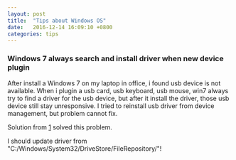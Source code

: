 ```yaml
---
layout: post
title:  "Tips about Windows OS"
date:   2016-12-14 16:09:10 +0800
categories: tips
---
```


### Windows 7 always search and install driver when new device plugin

After install a Windows 7 on my laptop in office, i found usb device is not available. When i plugin a usb card, usb keyboard, usb mouse, win7 always try to find a driver for the usb device, but after it install the driver, those usb device still stay unresponsive.
I tried to reinstall usb driver from device management, but problem cannot fix.

Solution from [1] solved this problem.

I should update driver from "C:/Windows/System32/DriveStore/FileRepository/"!

  [1]: https://zhidao.baidu.com/question/2201634654402367228.html
